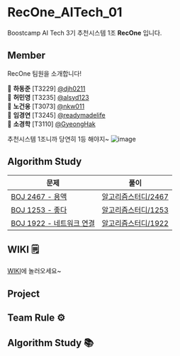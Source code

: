 # RecOne_AITech_01

<!-- 부스트캠프 AI Tech RecSys level1 01조 RecOne 공용 레포지토리 -->

Boostcamp AI Tech 3기 추천시스템 1조 **RecOne** 입니다.

<!-- ![image](https://user-images.githubusercontent.com/43198553/99027417-84f43200-25b0-11eb-9ed6-e732acf4fb48.png) -->

## Member

RecOne 팀원을 소개합니다!

🐯 **하동준** [T3229] [@djh0211](https://github.com/djh0211) <br/>
🐉 **허민영** [T3235] [@alsyd123](https://github.com/alsyd123) <br/>
🐯 **노건웅** [T3073] [@nkw011 ](https://github.com/nkw011) <br/>
🐷 **임경연** [T3245] [@readymadelife](https://github.com/readymadelife) <br/>
🐷 **소경학** [T3110] [@GyeongHak](https://github.com/GyeongHak) <br/>

추천시스템 1조니까 당연히 1등 해야지~ ![image](https://user-images.githubusercontent.com/77885587/150486470-adaa22bf-d8b2-4e49-b862-16f7a6d5cbf0.png)

<!-- <p align="center"><img src="https://octodex.github.com/images/steroidtocat.png" width="30%"></p> -->

## Algorithm Study

| 문제 | 풀이 |
| --- | --- |
| [BOJ 2467 - 용액](https://www.acmicpc.net/problem/2467) | [알고리즘스터디/2467](https://github.com/djh0211/RecOne_AITech_01/tree/main/%EC%95%8C%EA%B3%A0%EB%A6%AC%EC%A6%98%EC%8A%A4%ED%84%B0%EB%94%94/2467) |
| [BOJ 1253 - 좋다](https://www.acmicpc.net/problem/1253) | [알고리즘스터디/1253](https://github.com/djh0211/RecOne_AITech_01/tree/main/%EC%95%8C%EA%B3%A0%EB%A6%AC%EC%A6%98%EC%8A%A4%ED%84%B0%EB%94%94/1253) |
| [BOJ 1922 - 네트워크 연결](https://www.acmicpc.net/problem/1253) | [알고리즘스터디/1922](https://github.com/djh0211/RecOne_AITech_01/tree/main/%EC%95%8C%EA%B3%A0%EB%A6%AC%EC%A6%98%EC%8A%A4%ED%84%B0%EB%94%94/1922) |

## WIKI 🗒

[WIKI](https://github.com/djh0211/RecOne_AITech_01/wiki)에 놀러오세요~

## Project

<!-- - [project backlogs](https://docs.google.com/spreadsheets/d/1EuBIlPTZk7xBFAkUquUIizwFApHUo1B9y8EUyKeIBO4/edit?usp=sharing)
- ERD
![issueTracker_ERD](https://user-images.githubusercontent.com/60081031/97946876-f7099180-1dce-11eb-8e95-198a975ba1a9.PNG)
​ -->
## Team Rule ⚙️

<!-- - [Ground Rules](https://github.com/boostcamp-2020/IssueTracker-10/wiki/01.-Ground-Rules)
- [Issue Template](https://github.com/boostcamp-2020/IssueTracker-10/wiki/05.-Issue-Template)
- [PR Template](https://github.com/boostcamp-2020/IssueTracker-10/wiki/02.-PR-Template)
- [Commit Template](https://github.com/boostcamp-2020/IssueTracker-10/wiki/03.-Commit-Template)
- [Git Flows & Branch Naming Convention](https://github.com/boostcamp-2020/IssueTracker-10/wiki/04.-Git-Flows-&-Branch-Naming-Convention)
   -->

## Algorithm Study 📚

<!-- [Algorithm Study 📚](https://github.com/djh0211/RecOne_AITech_01/tree/main/%EC%95%8C%EA%B3%A0%EB%A6%AC%EC%A6%98%EC%8A%A4%ED%84%B0%EB%94%94) -->
